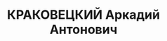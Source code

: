 ---
title: КРАКОВЕЦКИЙ Аркадий Антонович
description: 'Род. 28.09.1884, Харьков, русский, обр.: среднее, эсер с 1905, активно
  боролся с большевиками вплоть до осени 1919, кандидат в члены ВКП(б) с 1922, коммунист
  с 1928. Дипломатическая работа в Наркомате иностранных дел

  Арестован в начале года 1922. Обв.: антисоветская деятельность, один из главных
  свидетелей обвинения на процессе эсеров 1922 года. Выступил против эсеров с серией
  «разоблачительных» статей и брошюр. Приговор: Коллегия ГПУ – дело прекращено по
  амнистии от 27.02.1919.

  Реабилитирован Генеральной прокуратурой РФ 2001'
---